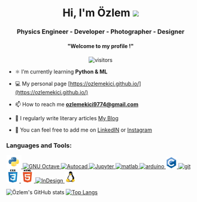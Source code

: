 <h1 align="center">Hi, I'm Özlem <a href="https://www.gautamkrishnar.com/"><img src="https://media.giphy.com/media/hvRJCLFzcasrR4ia7z/giphy.gif" width="25px"></a> </h1> 
<h3 align="center">Physics Engineer - Developer - Photographer - Designer</h3>

<p><h4 align="center"><b>"Welcome to my profile !"</b></h4></p>
<p align="center"><img align="center" alt="visitors" src="https://gpvc.arturio.dev/ozlemekici" /></p>


- ⚛️ I’m currently learning **Python & ML**

- 💻 My personal page [https://ozlemekici.github.io/](https://ozlemekici.github.io/)

- 📫 How to reach me **ozlemekici9774@gmail.com**

- 📝 I regularly write literary articles [My Blog](https://www.levlaninnotdefteri.com/) 

- 💬 You can feel free to add me on [LinkedIN](https://linkedin.com/in/ozlemekici) or [Instagram](https://www.instagram.com/ozzlemekici/)


<h3 align="left">Languages and Tools:</h3>
<a href="https://www.python.org/" target="_blank"> <img src="https://raw.githubusercontent.com/github/explore/80688e429a7d4ef2fca1e82350fe8e3517d3494d/topics/python/python.png" title="Python" alt="python" width="40" height="35"/> </a>
<a href="https://www.gnu.org/software/octave/index" target="_blank"> <img src="https://upload.wikimedia.org/wikipedia/commons/6/6a/Gnu-octave-logo.svg" title="GNU Octave" alt="GNU Octave" width="30" height="30"/> </a>
<a href="https://www.autodesk.com/autocad" target="_blank"> <img src="https://raw.githubusercontent.com/coreprinciple97/coreprinciple97/master/images/autocad.svg" title="AutoCad" alt="Autocad" width="30" height="30"/> </a>
<a href="https://jupyter.org" target="_blank"> <img src="https://www.vectorlogo.zone/logos/jupyter/jupyter-icon.svg" title="Jupyter" alt="Jupyter" width="30" height="30"/> </a>
<a href="https://www.mathworks.com/" target="_blank"> <img src="https://upload.wikimedia.org/wikipedia/commons/2/21/Matlab_Logo.png" title="Matlab" alt="matlab" width="30" height="30"/> </a>
<a href="https://www.arduino.cc/" target="_blank"> <img src="https://cdn.worldvectorlogo.com/logos/arduino-1.svg" title="Arduino" alt="arduino" width="30" height="30"/> </a>
<a href="https://www.cprogramming.com/" target="_blank"> <img src="https://raw.githubusercontent.com/devicons/devicon/master/icons/c/c-original.svg" title="C" alt="C" width="30" height="30"/> </a>
<a href="https://git-scm.com/" target="_blank"> <img src="https://www.vectorlogo.zone/logos/git-scm/git-scm-icon.svg" title="Git" alt="git" width="30" height="30"/> </a>
<a href="https://www.w3schools.com/css/" target="_blank"> <img src="https://raw.githubusercontent.com/devicons/devicon/master/icons/css3/css3-original-wordmark.svg" title="CSS" alt="css3" width="35" height="35"/> </a> 
<a href="https://www.w3.org/html/" target="_blank"> <img src="https://raw.githubusercontent.com/devicons/devicon/master/icons/html5/html5-original-wordmark.svg" title="HTML" alt="html5" width="35" height="35"/> </a>  
<a href="https://www.adobe.com/products/indesign.html" target="_blank"> <img src="https://upload.wikimedia.org/wikipedia/commons/4/48/Adobe_InDesign_CC_icon.svg" title="Adobe InDesign" alt="InDesign" width="30" height="30"/> </a>
<a href="https://www.linux.org/" target="_blank"> <img src="https://raw.githubusercontent.com/devicons/devicon/master/icons/linux/linux-original.svg" title="Linux" alt="linux" width="30" height="30"/> </a> 
</p>

![Özlem's GitHub stats](https://github-readme-stats.vercel.app/api?username=ozlemekici&show_icons=true&theme=gruvbox)
[![Top Langs](https://github-readme-stats.vercel.app/api/top-langs/?username=ozlemekici&layout=compact&theme=gruvbox&hide=javascript,html&langs_count=6)](https://github.com/ozlemekici/github-readme-stats)


